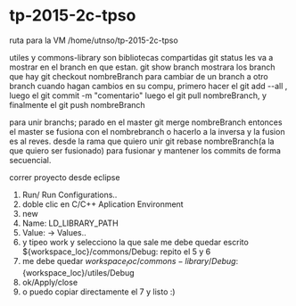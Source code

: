 # tp-2015-2c-tpso

ruta para la VM  /home/utnso/tp-2015-2c-tpso

utiles y commons-library son bibliotecas compartidas
git status les va a mostrar en el branch en que estan. 
git show branch mostrara los branch que hay
git checkout nombreBranch para cambiar de un branch a otro branch
cuando hagan cambios en su compu, primero hacer el git add --all , luego el git commit -m "comentario"
luego el git pull nombreBranch, y finalmente el git push nombreBranch

para unir branchs; parado en el master
git merge nombreBranch    entonces el master se fusiona con el nombrebranch o hacerlo a la inversa y la fusion es al reves.
desde la rama que  quiero unir git rebase nombreBranch(a la que quiero ser fusionado) para fusionar y mantener los commits de forma secuencial.


correr proyecto desde eclipse

1.  Run/ Run Configurations..
2.  doble clic en C/C++ Aplication Environment
3. new
4. Name: LD_LIBRARY_PATH
5. Value:       -> Values.. 
6. y tipeo work y selecciono la que sale
me debe quedar escrito  ${workspace_loc}/commons/Debug:
repito el 5 y 6
7. me debe quedar   ${workspace_loc}/commons-library/Debug:${workspace_loc}/utiles/Debug
8. ok/Apply/close
9. o puedo copiar directamente  el 7  y listo :)

